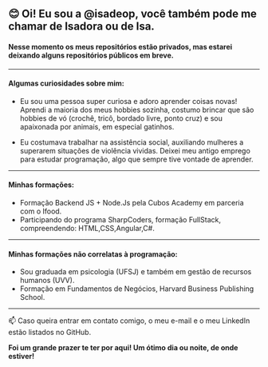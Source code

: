 

##  😊 Oi! Eu sou a @isadeop, você também pode me chamar de Isadora ou de Isa.
#### **Nesse momento os meus repositórios estão privados, mas estarei deixando alguns repositórios públicos em breve.**
---------------------------------
 ####  Algumas curiosidades sobre mim:

  - Eu sou uma pessoa super curiosa e adoro aprender coisas novas! Aprendi a maioria dos meus hobbies sozinha, costumo brincar que são hobbies de vó (crochê, tricô, bordado livre, ponto cruz) e sou apaixonada por animais, em especial gatinhos.

  - Eu costumava trabalhar na assistência social, auxiliando mulheres a superarem situações de violência vividas. Deixei meu antigo emprego para estudar programação, algo que sempre tive vontade de aprender.

  --------------------------------------
  #### Minhas formações:

  - Formação Backend JS + Node.Js  pela Cubos Academy em parceria com o Ifood.
  - Participando do programa SharpCoders, formação FullStack, compreendendo: HTML,CSS,Angular,C#.
  
 --------------------------------------
  #### Minhas formações não correlatas à programação:

  - Sou graduada em psicologia (UFSJ) e também em gestão de recursos humanos (UVV).
  - Formação em Fundamentos de Negócios, Harvard Business Publishing School.

------------------------

📫 Caso queira entrar em contato comigo, o meu e-mail e o meu LinkedIn estão listados no GitHub.  

**Foi um grande prazer te ter por aqui! Um ótimo dia ou noite, de onde estiver!**
